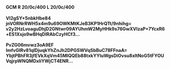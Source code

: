 #### GCM R 20/0c/400 L 20/0c/400
**VI2gSY+5nbkHbe84**<br/>**jnVORNrRWH5x4m9u69OWKMtKJeB3KP1HrQTt/9nhihg=**<br/>**v2y2HzLvoaguDhjD2GNtwr09AYUhmW2MyHHk9s76GwXVIzaP+7YcxR6+ES1Xsjo9wBHqDlRAbCzyHCf3...**<br/><br/>
**PvZG06mvwz3oA9EF**<br/>**ImfvGlRv81qlDjuqkYhZnJh2DPGSWVqSbBuC78FFnaA=**<br/>**YbjtPBhFR3jfEVkXqVm45MIQQEb88txkYYluWgsDiOvsu8xltNoG5tFYOUVqjrpWNQMDxIiYWjCT4ENR...**